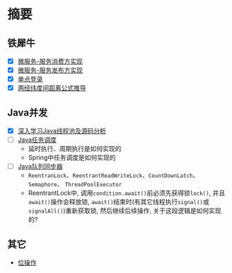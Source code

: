 # 摘要

## 铁犀牛

* [x] [微服务-服务消费方实现](/ironrhino/remoting-consumer.md)  
* [x] [微服务-服务发布方实现](/ironrhino/remoting-provider.md)  
* [x] [单点登录](/ironrhino/single-sign-on.md)  
* [x] [两经纬度间距离公式推导](/ironrhino/distance-formula-of-two-coordinates.md)  

## Java并发

* [x] [深入学习Java线程池及源码分析](/concurrent/ThreadPoolExecutor.md)  
* [ ] [Java任务调度](/concurrent/ScheduledThreadPoolExecutor.md)  
    * 延时执行、周期执行是如何实现的
    * Spring中任务调度是如何实现的
* [ ] [Java队列同步器](/concurrent/AbstractQueuedSynchronizer.md)  
    * `ReentranLock`、`ReentrantReadWriteLock`、`CountDownLatch`、`Semaphore`、 `ThreadPoolExecutor`
    * ReentrantLock中, 调用`condition.await()`前必须先获得锁`lock()`, 并且`await()`操作会释放锁, `await()`结束时(有其它线程执行`signal()`或`signalAll()`)重新获取锁, 然后继续后续操作, 关于这段逻辑是如何实现的?

## 其它
* [位操作](bit-operation.md) 